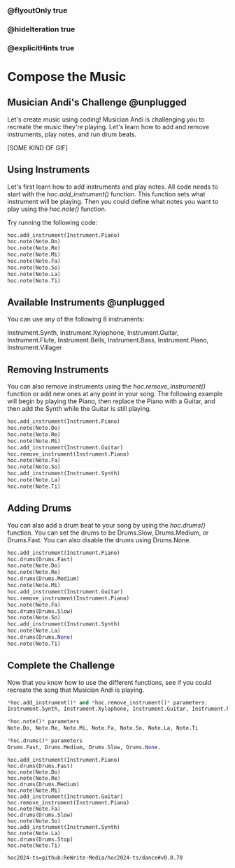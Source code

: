 ### @flyoutOnly true
### @hideIteration true
### @explicitHints true

# Compose the Music

## Musician Andi's Challenge @unplugged

Let's create music using coding! Musician Andi is challenging you to recreate the music they're playing. Let's learn how to add and remove instruments, play notes, and run drum beats.

[SOME KIND OF GIF]

## Using Instruments

Let's first learn how to add instruments and play notes. All code needs to start with the *hoc.add_instrument()* function. This function sets what instrument will be playing. Then you could define what notes you want to play using the *hoc.note()* function.

Try running the following code:

```python
hoc.add_instrument(Instrument.Piano)
hoc.note(Note.Do)
hoc.note(Note.Re)
hoc.note(Note.Mi)
hoc.note(Note.Fa)
hoc.note(Note.So)
hoc.note(Note.La)
hoc.note(Note.Ti)
```

## Available Instruments @unplugged
You can use any of the following 8 instruments:

Instrument.Synth, Instrument.Xylophone, Instrument.Guitar, Instrument.Flute, Instrument.Bells, Instrument.Bass, Instrument.Piano, Instrument.Villager

## Removing Instruments
You can also remove instruments using the *hoc.remove_instrument()* function or add new ones at any point in your song. The following example will begin by playing the Piano, then replace the Piano with a Guitar, and then add the Synth while the Guitar is still playing.

```python
hoc.add_instrument(Instrument.Piano)
hoc.note(Note.Do)
hoc.note(Note.Re)
hoc.note(Note.Mi)
hoc.add_instrument(Instrument.Guitar)
hoc.remove_instrument(Instrument.Piano)
hoc.note(Note.Fa)
hoc.note(Note.So)
hoc.add_instrument(Instrument.Synth)
hoc.note(Note.La)
hoc.note(Note.Ti)
```

## Adding Drums
You can also add a drum beat to your song by using the *hoc.drums()* function. You can set the drums to be Drums.Slow, Drums.Medium, or Drums.Fast. You can also disable the drums using Drums.None. 

```python
hoc.add_instrument(Instrument.Piano)
hoc.drums(Drums.Fast)
hoc.note(Note.Do)
hoc.note(Note.Re)
hoc.drums(Drums.Medium)
hoc.note(Note.Mi)
hoc.add_instrument(Instrument.Guitar)
hoc.remove_instrument(Instrument.Piano)
hoc.note(Note.Fa)
hoc.drums(Drums.Slow)
hoc.note(Note.So)
hoc.add_instrument(Instrument.Synth)
hoc.note(Note.La)
hoc.drums(Drums.None)
hoc.note(Note.Ti)
```

## Complete the Challenge
Now that you know how to use the different functions, see if you could recreate the song that Musician Andi is playing.

```python
*hoc.add_instrument()* and *hoc.remove_instrument()* parameters:
Instrument.Synth, Instrument.Xylophone, Instrument.Guitar, Instrument.Flute, Instrument.Bells, Instrument.Bass, Instrument.Piano, Instrument.Villager

*hoc.note()* parameters
Note.Do, Note.Re, Note.Mi, Note.Fa, Note.So, Note.La, Note.Ti

*hoc.drums()* parameters
Drums.Fast, Drums.Medium, Drums.Slow, Drums.None.
```

```python-template
hoc.add_instrument(Instrument.Piano)
hoc.drums(Drums.Fast)
hoc.note(Note.Do)
hoc.note(Note.Re)
hoc.drums(Drums.Medium)
hoc.note(Note.Mi)
hoc.add_instrument(Instrument.Guitar)
hoc.remove_instrument(Instrument.Piano)
hoc.note(Note.Fa)
hoc.drums(Drums.Slow)
hoc.note(Note.So)
hoc.add_instrument(Instrument.Synth)
hoc.note(Note.La)
hoc.drums(Drums.Stop)
hoc.note(Note.Ti)
```


```package
hoc2024-ts=github:ReWrite-Media/hoc2024-ts/dance#v0.0.70
```